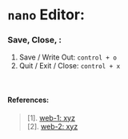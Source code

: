 # `nano` Editor:

### Save, Close, :
1. Save / Write Out: `control + o`
1. Quit / Exit / Close: `control + x`

&nbsp;

#### References:
> [1]. [web-1: xyz]() <br/>
> [2]. [web-2: xyz]() <br/>

